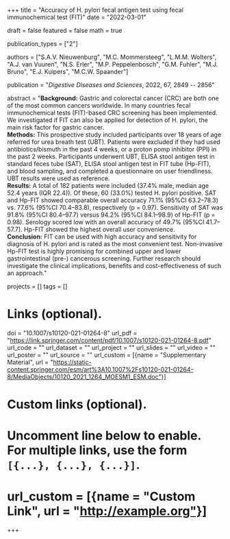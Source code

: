 +++
title = "Accuracy of H. pylori fecal antigen test using fecal immunochemical test (FIT)"
date = "2022-03-01"

draft = false
featured = false
math = true

publication_types = ["2"]

authors = ["S.A.V. Nieuwenburg", "M.C. Mommersteeg", "L.M.M. Wolters", 
"A.J. van Vuuren", "N.S. Erler", "M.P. Peppelenbosch", "G.M. Fuhler",
"M.J. Bruno", "E.J. Kuipers", "M.C.W. Spaander"]

publication = "*Digestive Diseases and Sciences*, 2022, 67, 2849 -- 2856"

abstract = "**Background:** Gastric and colorectal cancer (CRC) are both one of the most common cancers worldwide. In many countries fecal immunochemical tests (FIT)-based CRC screening has been implemented. We investigated if FIT can also be applied for detection of H. pylori, the main risk factor for gastric cancer.<br>**Methods:** This prospective study included participants over 18 years of age referred for urea breath test (UBT). Patients were excluded if they had used antibiotics/bismuth in the past 4 weeks, or a proton pomp inhibitor (PPI) in the past 2 weeks. Participants underwent UBT, ELISA stool antigen test in standard feces tube (SAT), ELISA stool antigen test in FIT tube (Hp-FIT), and blood sampling, and completed a questionnaire on user friendliness. UBT results were used as reference.<br>**Results:** A total of 182 patients were included (37.4% male, median age 52.4 years (IQR 22.4)). Of these, 60 (33.0%) tested H. pylori positive. SAT and Hp-FIT showed comparable overall accuracy 71.1% (95%CI 63.2–78.3) vs. 77.6% (95%CI 70.4–83.8), respectively (p = 0.97). Sensitivity of SAT was 91.8% (95%CI 80.4–97.7) versus 94.2% (95%CI 84.1–98.9) of Hp-FIT (p = 0.98). Serology scored low with an overall accuracy of 49.7% (95%CI 41.7–57.7). Hp-FIT showed the highest overall user convenience.<br>**Conclusion:** FIT can be used with high accuracy and sensitivity for diagnosis of H. pylori and is rated as the most convenient test. Non-invasive Hp-FIT test is highly promising for combined upper and lower gastrointestinal (pre-) cancerous screening. Further research should investigate the clinical implications, benefits and cost-effectiveness of such an approach."


projects = []
tags = []

# Links (optional).
doi = "10.1007/s10120-021-01264-8"
url_pdf = "https://link.springer.com/content/pdf/10.1007/s10120-021-01264-8.pdf"
url_code = ""
url_dataset = ""
url_project = ""
url_slides = ""
url_video = ""
url_poster = ""
url_source = ""
url_custom = [{name = "Supplementary Material", url = "https://static-content.springer.com/esm/art%3A10.1007%2Fs10120-021-01264-8/MediaObjects/10120_2021_1264_MOESM1_ESM.doc"}]

# Custom links (optional).
#   Uncomment line below to enable. For multiple links, use the form `[{...}, {...}, {...}]`.
# url_custom = [{name = "Custom Link", url = "http://example.org"}]
+++
